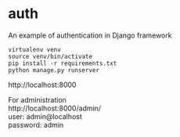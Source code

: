 # auth
An example of authentication in Django framework

```
virtualenv venv
source venv/bin/activate
pip install -r requirements.txt
python manage.py runserver
```

http://localhost:8000

For administration  
http://localhost:8000/admin/  
user: admin@localhost  
password: admin  
